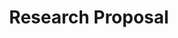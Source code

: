 ---
title: "Research Proposal"
pdf: "/pdfs/projects/Research_Proposal.pdf"
layout: pdf
excludeFromBlog: true
---
